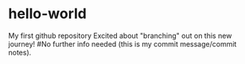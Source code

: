 # hello-world
My first github repository
Excited about "branching" out on this new journey!
#No further info needed (this is my commit message/commit notes).

